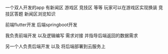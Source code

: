 一个双人开发的app 
有新闻区 游戏区 竞技区 等等
玩家可以在游戏区实现换装 竞技区答题 新闻区浏览知识

前端flutter开发 后端springboot开发

我负责前端开发 以及逻辑编写 需求对接 并指导后端返回的数据需求

另一个人负责后端开发 以及 将后端部署到云服务上
